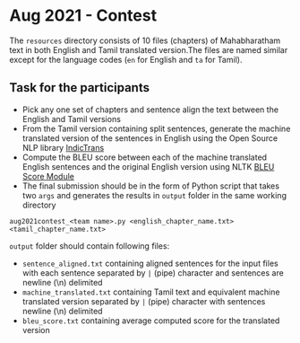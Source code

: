 # Aug 2021 - Contest 

The `resources` directory consists of 10 files (chapters) of Mahabharatham text in both English and Tamil translated version.The files are named similar except for the language codes (`en` for English and `ta` for Tamil).

## Task for the participants

* Pick any one set of chapters and sentence align the text between the English and Tamil versions
* From the Tamil version containing split sentences, generate the machine translated version of the sentences in English using the Open Source NLP library [IndicTrans](https://github.com/AI4Bharat/indicTrans) 
* Compute the BLEU score between each of the machine translated English sentences and the original English version using NLTK [BLEU Score Module](https://www.nltk.org/api/nltk.translate.html#module-nltk.translate.bleu_score)
* The final submission should be in the form of Python script that takes two `args` and generates the results in `output` folder in the same working directory

```
aug2021contest_<team name>.py <english_chapter_name.txt> <tamil_chapter_name.txt> 

```
`output` folder should contain following files:
* `sentence_aligned.txt` containing aligned sentences for the input files with each sentence separated by `|` (pipe) character and sentences are newline (\n) delimited 
* `machine_translated.txt` containing Tamil text and equivalent machine translated version separated by `|` (pipe) character with sentences newline (\n) delimited 
* `bleu_score.txt` containing average computed score for the translated version
 


